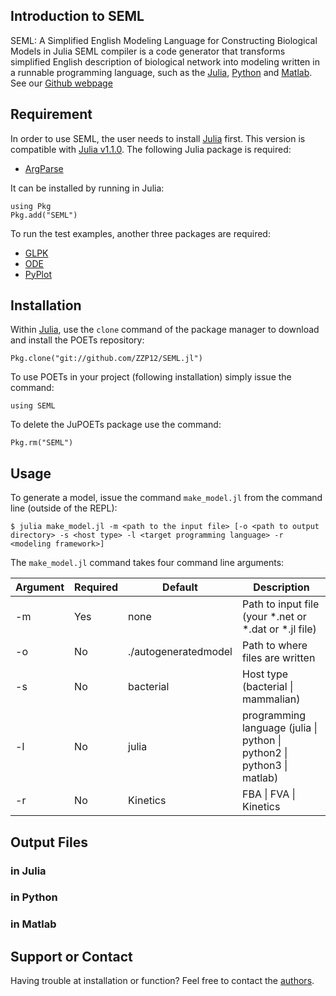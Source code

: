 ## Introduction to SEML
SEML: A Simplified English Modeling Language for Constructing Biological Models in Julia
SEML compiler is a code generator that transforms simplified English description of biological network into modeling written in a runnable programming language, such as the [Julia](http://julialang.org), [Python](https://www.python.org) and [Matlab](https://www.mathworks.com/products/matlab.html).
See our [Github webpage](https://zzp12.github.io/SEML/) 

## Requirement 
In order to use SEML, the user needs to install [Julia](https://julialang.org/downloads/platform.html) first. This version is compatible with [Julia v1.1.0](https://julialang.org/downloads/index.html).
The following Julia package is required: 
* [ArgParse](https://github.com/carlobaldassi/ArgParse.jl)

It can be installed by running in Julia: 

```
using Pkg
Pkg.add("SEML")
```
To run the test examples, another three packages are required: 
* [GLPK](https://github.com/JuliaOpt/GLPK.jl)
* [ODE](https://github.com/JuliaDiffEq/ODE.jl)
* [PyPlot](https://github.com/JuliaPy/PyPlot.jl) 


## Installation 

Within [Julia](http://http://julialang.org), use the `clone` command of the package manager to download and install the POETs repository:

```
Pkg.clone("git://github.com/ZZP12/SEML.jl")
```
To use POETs in your project (following installation) simply issue the command:

```
using SEML
```
To delete the JuPOETs package use the command:

```
Pkg.rm("SEML")
```


## Usage 
To generate a model, issue the command ``make_model.jl`` from the command line (outside of the REPL):

	$ julia make_model.jl -m <path to the input file> [-o <path to output directory> -s <host type> -l <target programming language> -r <modeling framework>]

The ``make_model.jl`` command takes four command line arguments:

Argument | Required | Default | Description
--- | --- | --- | ---
-m | Yes| none | Path to input file (your \*.net or \*.dat or \*.jl file)
-o | No	| ./autogeneratedmodel | Path to where files are written
-s | No	| bacterial | Host type (bacterial \| mammalian)
-l | No | julia | programming language (julia \| python \| python2 \| python3 \| matlab)
-r | No | Kinetics| FBA \| FVA \| Kinetics

## Output Files 
### in Julia 
### in Python 
### in Matlab

## Support or Contact

Having trouble at installation or function? Feel free to contact the [authors](https://github.com/varnerlab).
